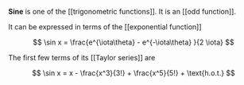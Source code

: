 **Sine** is one of the [[trigonometric functions]]. It is an [[odd function]]. 


It can be expressed in terms of the [[exponential function]]

$$
\sin x = \frac{e^{\iota\theta} - e^{-\iota\theta} }{2 \iota}
$$

The first few terms of its [[Taylor series]] are

$$
\sin x = x - \frac{x^3}{3!} + \frac{x^5}{5!} + \text{h.o.t.}
$$